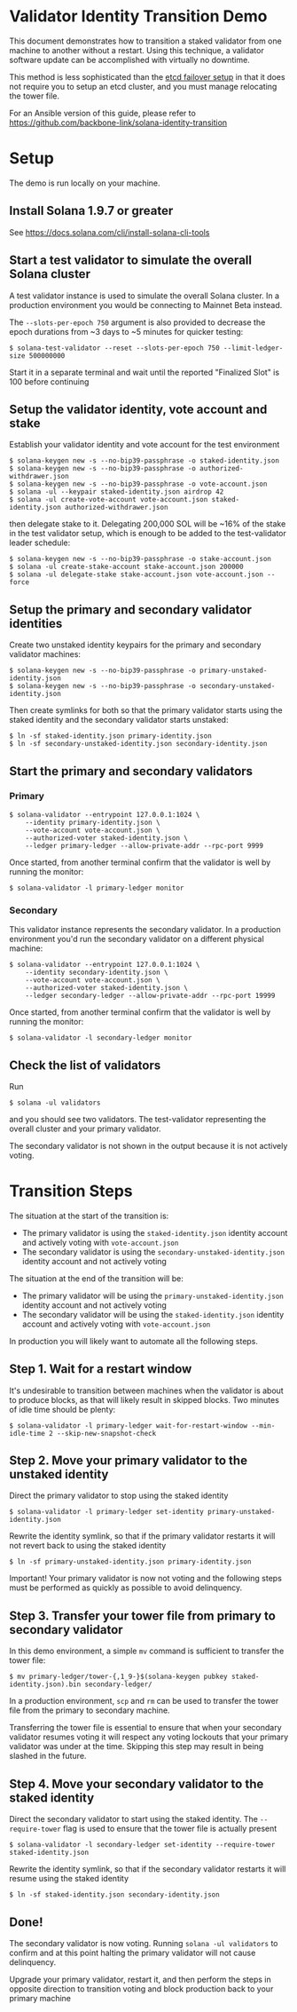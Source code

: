 # Validator Identity Transition Demo
This document demonstrates how to transition a staked validator from one machine
to another without a restart.  Using this technique, a validator software update
can be accomplished with virtually no downtime.

This method is less sophisticated than the [etcd failover
setup](https://docs.solana.com/running-validator/validator-failover) in that it
does not require you to setup an etcd cluster, and you must manage relocating
the tower file.

For an Ansible version of this guide, please refer to
https://github.com/backbone-link/solana-identity-transition

# Setup
The demo is run locally on your machine.

## Install Solana 1.9.7 or greater
See https://docs.solana.com/cli/install-solana-cli-tools

## Start a test validator to simulate the overall Solana cluster
A test validator instance is used to simulate the overall Solana cluster. In a
production environment you would be connecting to Mainnet Beta instead.

The `--slots-per-epoch 750` argument is also provided to decrease the epoch
durations from ~3 days to ~5 minutes for quicker testing:

```
$ solana-test-validator --reset --slots-per-epoch 750 --limit-ledger-size 500000000
```

Start it in a separate terminal and wait until the reported "Finalized Slot" is
100 before continuing

## Setup the validator identity, vote account and stake
Establish your validator identity and vote account for the test environment
```
$ solana-keygen new -s --no-bip39-passphrase -o staked-identity.json
$ solana-keygen new -s --no-bip39-passphrase -o authorized-withdrawer.json
$ solana-keygen new -s --no-bip39-passphrase -o vote-account.json
$ solana -ul --keypair staked-identity.json airdrop 42
$ solana -ul create-vote-account vote-account.json staked-identity.json authorized-withdrawer.json
```

then delegate stake to it.  Delegating 200,000 SOL will be ~16% of the stake in
the test validator setup, which is enough to be added to the test-validator
leader schedule:

```
$ solana-keygen new -s --no-bip39-passphrase -o stake-account.json
$ solana -ul create-stake-account stake-account.json 200000
$ solana -ul delegate-stake stake-account.json vote-account.json --force
```

## Setup the primary and secondary validator identities
Create two unstaked identity keypairs for the primary and secondary validator
machines:
```
$ solana-keygen new -s --no-bip39-passphrase -o primary-unstaked-identity.json
$ solana-keygen new -s --no-bip39-passphrase -o secondary-unstaked-identity.json
```

Then create symlinks for both so that the primary validator starts using the
staked identity and the secondary validator starts unstaked:
```
$ ln -sf staked-identity.json primary-identity.json
$ ln -sf secondary-unstaked-identity.json secondary-identity.json
```

## Start the primary and secondary validators
### Primary
```
$ solana-validator --entrypoint 127.0.0.1:1024 \
    --identity primary-identity.json \
    --vote-account vote-account.json \
    --authorized-voter staked-identity.json \
    --ledger primary-ledger --allow-private-addr --rpc-port 9999
```

Once started, from another terminal confirm that the validator is well by running the monitor:
```
$ solana-validator -l primary-ledger monitor
```

### Secondary
This validator instance represents the secondary validator. In a production
environment you'd run the secondary validator on a different physical machine:
```
$ solana-validator --entrypoint 127.0.0.1:1024 \
    --identity secondary-identity.json \
    --vote-account vote-account.json \
    --authorized-voter staked-identity.json \
    --ledger secondary-ledger --allow-private-addr --rpc-port 19999
```

Once started, from another terminal confirm that the validator is well by running the monitor:
```
$ solana-validator -l secondary-ledger monitor
```

## Check the list of validators
Run
```
$ solana -ul validators
```
and you should see two validators. The test-validator representing the overall
cluster and your primary validator.

The secondary validator is not shown in the output because it is not actively
voting.


# Transition Steps
The situation at the start of the transition is:
* The primary validator is using the `staked-identity.json` identity account and
  actively voting with `vote-account.json`
* The secondary validator is using the `secondary-unstaked-identity.json` identity
  account and not actively voting

The situation at the end of the transition will be:
* The primary validator will be using the `primary-unstaked-identity.json` identity
  account and not actively voting
* The secondary validator will be using the `staked-identity.json` identity account and
  actively voting with `vote-account.json`

In production you will likely want to automate all the following steps.

## Step 1. Wait for a restart window
It's undesirable to transition between machines when the validator is about to
produce blocks, as that will likely result in skipped blocks. Two minutes of
idle time should be plenty:
```
$ solana-validator -l primary-ledger wait-for-restart-window --min-idle-time 2 --skip-new-snapshot-check
```

## Step 2. Move your primary validator to the unstaked identity

Direct the primary validator to stop using the staked identity
```
$ solana-validator -l primary-ledger set-identity primary-unstaked-identity.json
```

Rewrite the identity symlink, so that if the primary validator restarts it
will not revert back to using the staked identity
```
$ ln -sf primary-unstaked-identity.json primary-identity.json
```

Important! Your primary validator is now not voting and the following steps must
be performed as quickly as possible to avoid delinquency.

## Step 3. Transfer your tower file from primary to secondary validator
In this demo environment, a simple `mv` command is sufficient to transfer the
tower file:
```
$ mv primary-ledger/tower-{,1_9-}$(solana-keygen pubkey staked-identity.json).bin secondary-ledger/
```

In a production environment, `scp` and `rm` can be used to transfer the tower file from
the primary to secondary machine.

Transferring the tower file is essential to ensure that when your secondary
validator resumes voting it will respect any voting lockouts that your primary
validator was under at the time. Skipping this step may result in being slashed
in the future.

## Step 4. Move your secondary validator to the staked identity

Direct the secondary validator to start using the staked identity. The `--require-tower` flag is used to ensure that the tower file is actually present
```
$ solana-validator -l secondary-ledger set-identity --require-tower staked-identity.json
```

Rewrite the identity symlink, so that if the secondary validator restarts it
will resume using the staked identity
```
$ ln -sf staked-identity.json secondary-identity.json
```

## Done!
The secondary validator is now voting. Running `solana -ul validators` to
confirm and at this point halting the primary validator will not cause
delinquency.

Upgrade your primary validator, restart it, and then perform the steps in
opposite direction to transition voting and block production back to your primary machine
